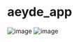 # aeyde_app
![image](https://github.com/Alvendia202/aeyde_app/assets/112410048/9f834cc2-acc2-4023-bbed-f369bde5f6b6)
![image](https://github.com/Alvendia202/aeyde_app/assets/112410048/3554325b-2713-4e14-ac16-abe1477c79cf)


